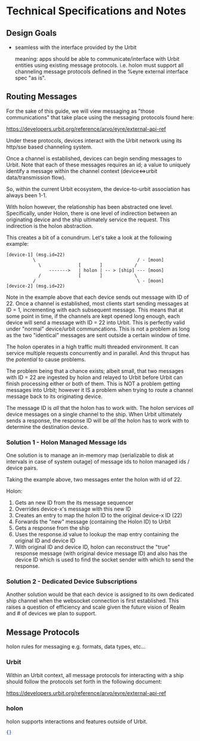 # Technical Specifications and Notes

## Design Goals

- seamless with the interface provided by the Urbit

  meaning: apps should be able to communicate/interface with Urbit entities using existing message protocols. i.e. holon must support all channeling message protocols defined in the %eyre external interface spec "as is".

## Routing Messages

For the sake of this guide, we will view messaging as "those communications" that take place using the messaging protocols found here:

https://developers.urbit.org/reference/arvo/eyre/external-api-ref

Under these protocols, devices interact with the Urbit network using its http/sse based channeling system.

Once a channel is established, devices can begin sending messages to Urbit. Note that each of these messages requires an id; a value to uniquely identify a message within the channel context (device<=>urbit data/transmission flow).

So, within the current Urbit ecosystem, the device-to-urbit association has always been 1-1.

With holon however, the relationship has been abstracted one level. Specifically, under Holon, there is one level of indirection between an originating device and the ship ultimately service the request. This indirection is the holon abstraction.

This creates a bit of a conundrum. Let's take a look at the following example:

```
[device-1] (msg.id=22)
          \                                      / - [moon]
            \              [       ]            /
                ------->   | holon | -- > [ship] --- [moon]
            /              [       ]            \
          /                                      \ - [moon]
[device-2] (msg.id=22)
```

Note in the example above that each device sends out message with ID of 22. Once a channel is established, most clients start sending messages at ID = 1, incrementing with each subsequent message. This means that at some point in time, if the channels are kept opened long enough, each device will send a message with ID = 22 into Urbit. This is perfectly valid under "normal" device/urbit communcations. This is not a problem as long as the two "identical" messages are sent outside a certain window of time.

The holon operates in a high traffic multi threaded environment. It can service multiple requests concurrently and in parallel. And this thruput has the _potential_ to cause problems.

The problem being that a chance exists; albeit small, that two messages with ID = 22 are ingested by holon and relayed to Urbit before Urbit can finish processing either or both of them. This is NOT a problem getting messages into Urbit; however it IS a problem when trying to route a channel message back to its originating device.

The message ID is _all_ that the holon has to work with. The holon services _all_ device messages on a single channel to the ship. When Urbit ultimately sends a response, the response ID will be _all_ the holon has to work with to determine the destination device.

### Solution 1 - Holon Managed Message Ids

One solution is to manage an in-memory map (serializable to disk at intervals in case of system outage) of message ids to holon managed ids / device pairs.

Taking the example above, two messages enter the holon with id of 22.

Holon:

1. Gets an new ID from the its message sequencer
2. Overrides device-x's message with this new ID
3. Creates an entry to map the holon ID to the original device-x ID (22)
4. Forwards the "new" message (containing the Holon ID) to Urbit
5. Gets a response from the ship
6. Uses the response.id value to lookup the map entry containing the original ID and device ID
7. With original ID and device ID, holon can reconstruct the "true" response message (with original device message ID) and also has the device ID which is used to find the socket sender with which to send the response.

### Solution 2 - Dedicated Device Subscriptions

Another solution would be that each device is assigned to its own dedicated ship channel when the websocket connection is first established. This raises a question of efficiency and scale given the future vision of Realm and # of devices we plan to support.

## Message Protocols

holon rules for messaging e.g. formats, data types, etc...

### Urbit

Within an Urbit context, all message protocols for interacting with a ship should follow the protocols set forth in the following document:

https://developers.urbit.org/reference/arvo/eyre/external-api-ref

### holon

holon supports interactions and features outside of Urbit.

```json
{}
```
